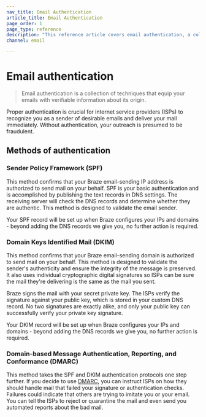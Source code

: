 ```yaml
---
nav_title: Email Authentication
article_title: Email Authentication
page_order: 1
page_type: reference
description: "This reference article covers email authentication, a collection of techniques aimed at equipping your email with verifiable information about its origin."
channel: email

---
```


# Email authentication

> Email authentication is a collection of techniques that equip your emails with verifiable information about its origin.

Proper authentication is crucial for internet service providers (ISPs) to recognize you as a sender of desirable emails and deliver your mail immediately. Without authentication, your outreach is presumed to be fraudulent. 

## Methods of authentication

### Sender Policy Framework (SPF)

This method confirms that your Braze email-sending IP address is authorized to send mail on your behalf. SPF is your basic authentication and is accomplished by publishing the text records in DNS settings. The receiving server will check the DNS records and determine whether they are authentic. This method is designed to validate the email sender.

Your SPF record will be set up when Braze configures your IPs and domains - beyond adding the DNS records we give you, no further action is required.

### Domain Keys Identified Mail (DKIM)

This method confirms that your Braze email-sending domain is authorized to send mail on your behalf. This method is designed to validate the sender's authenticity and ensure the integrity of the message is preserved. It also uses individual cryptographic digital signatures so ISPs can be sure the mail they're delivering is the same as the mail you sent.

Braze signs the mail with your secret private key. The ISPs verify the signature against your public key, which is stored in your custom DNS record. No two signatures are exactly alike, and only your public key can successfully verify your private key signature.

Your DKIM record will be set up when Braze configures your IPs and domains - beyond adding the DNS records we give you, no further action is required.

### Domain-based Message Authentication, Reporting, and Conformance (DMARC)

This method takes the SPF and DKIM authentication protocols one step further. If you decide to use [DMARC](https://dmarc.org/), you can instruct ISPs on how they should handle mail that failed your signature or authentication checks. Failures could indicate that others are trying to imitate you or your email. You can tell the ISPs to reject or quarantine the mail and even send you automated reports about the bad mail.
